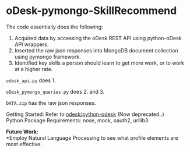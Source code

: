 # oDesk-pymongo-SkillRecommend

The code essentially does the following:

1. Acquired data by accessing the oDesk REST API using python-oDesk API wrappers.
2. Inserted the raw json responses into MongoDB document collection using pymongo framework.
3. Identified key skills a person should learn to get more work, or to work at a higher rate.

`odesk_api.py` does 1.

`oDesk_pymongo_queries.py` does 2. and 3.

`DATA.zip` has the raw json responses.

Getting Started: Refer to [odesk/python-odesk](https://github.com/odesk/python-odesk) (Now deprecated..)<br>
Python Package Requirements: nose, mock, oauth2, urllib3

**Future Work:**<br>
*Employ Natural Language Processing to see what profile elements are most effective.
